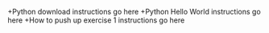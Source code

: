 +Python download instructions go here
+Python Hello World instructions go here
+How to push up exercise 1 instructions go here
